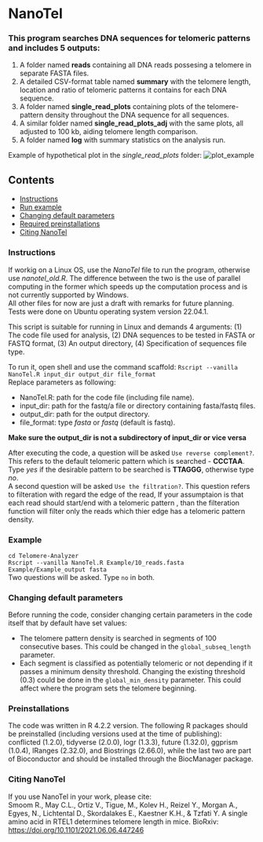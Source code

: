 # NanoTel
### This program searches DNA sequences for telomeric patterns and includes 5 outputs:
 1. A folder named **reads** containing all DNA reads possesing a telomere in separate FASTA files. 
 2. A detailed CSV-format table named **summary** with the telomere length, location and ratio of telomeric patterns it contains for each DNA sequence.
 3. A folder named **single_read_plots** containing plots of the telomere-pattern density throughout the DNA sequence for all sequences.
 4. A similar folder named **single_read_plots_adj** with the same plots, all adjusted to 100 kb, aiding telomere length comparison.
 5. A folder named **log** with summary statistics on the analysis run.
 
 Example of hypothetical plot in the *single_read_plots* folder:
![plot_example](https://github.com/Tzfatilab/Telomere-Analyzer/blob/main/Example/graph_example.jpeg)



## Contents

- [Instructions](#instructions)
- [Run example](#example)
- [Changing default parameters](#changing-default-parameters) 
- [Required preinstallations](#preinstallations)
- [Citing NanoTel](#citing-nanotel)

### Instructions

If workig on a Linux OS, use the *NanoTel* file to run the program, otherwise use *nanotel_old.R*. The difference between the two is the use of parallel computing in the former which speeds up the computation process and is not currently supported by Windows.  
All other files for now are just a draft with remarks for future planning.  
Tests were done on Ubuntu operating system version 22.04.1.

This script is suitable for running in Linux and demands 4 arguments: (1) The code file used for analysis, (2) DNA sequences to be tested in FASTA or FASTQ format, (3) An output directory, (4) Specification of sequences file type. 
  
To run it, open shell and use the command scaffold:  `Rscript --vanilla NanoTel.R input_dir output_dir file_format`  
Replace parameters as following:
- NanoTel.R: path for the code file (including file name).
- input_dir: path for the fastq/a file or directory containing fasta/fastq files.
- output_dir: path for the output directory.
- file_format: type *fasta* or *fastq* (default is fastq).  

**Make sure the output_dir is not a subdirectory of input_dir or vice versa**

After executing the code, a question will be asked `Use reverse complement?`. This refers to the default telomeric pattern which is searched - **CCCTAA**. Type *yes* if the desirable pattern to be searched is **TTAGGG**, otherwise type *no*.  
A second question will be asked `Use the filtration?`. This question refers to filteration with regard the edge of the read, If your assumptaion is that each read should start/end with a telomeric pattern , than the filteration function will filter only the reads which thier edge has a telomeric pattern density.

### Example  
`cd Telomere-Analyzer`  
`Rscript --vanilla NanoTel.R Example/10_reads.fasta Example/Example_output fasta`  
Two questions will be asked. Type `no` in both.
  
### Changing default parameters  
Before running the code, consider changing certain parameters in the code itself that by default have set values:
- The telomere pattern density is searched in segments of 100 consecutive bases. This could be changed in the `global_subseq_length` parameter.
- Each segment is classified as potentially telomeric or not depending if it passes a minimum density threshold. Changing the existing threshold (0.3) could be done in the `global_min_density` parameter. This could affect where the program sets the telomere beginning.

  
### Preinstallations  
The code was written in R 4.2.2 version. The following R packages should be preinstalled (including versions used at the time of publishing): conflicted (1.2.0), tidyverse (2.0.0), logr (1.3.3), future (1.32.0), ggprism (1.0.4), IRanges (2.32.0), and Biostrings (2.66.0), while the last two are part of Bioconductor and should be installed through the BiocManager package. 

### Citing NanoTel 
If you use NanoTel in your work, please cite:  
Smoom R., May C.L., Ortiz V., Tigue, M., Kolev H., Reizel Y., Morgan A., Egyes, N., Lichtental D., Skordalakes E., Kaestner K.H., & Tzfati Y. A single amino acid in RTEL1 determines telomere length in mice. BioRxiv:  https://doi.org/10.1101/2021.06.06.447246
